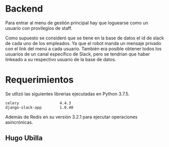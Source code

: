 # Backend #

Para entrar al menu de gestión principal hay que loguearse como un usuario con provilegios de staff.

Como supuesto se consideró que se tiene en la base de datos el id de slack de cada uno de los empleados. Ya que el robot manda un mensaje privado con el link del menú a cada usuario. También era posible obtener todos los usuarios de un canal específico de Slack, pero se tendrían que haber linkeado a su respectivo usuario de la base de datos.

# Requerimientos

Se utlizó las siguientes librerias ejecutadas en Python 3.7.5.

```
celery                  4.4.3
django-slack-app        1.0.40
``` 

Además de Redis en su versión 3.2.1 para ejecutar operaciones asincrónicas.

## **Hugo Ubilla**
